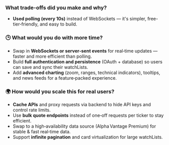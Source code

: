 ### What trade-offs did you make and why?

- **Used polling (every 10s)** instead of WebSockets — it's simpler, free-tier‑friendly, and easy to build.

### 🕒 What would you do with more time?

- Swap in **WebSockets or server‑sent events** for real‑time updates — faster and more efficient than polling.
- Build **full authentication and persistence** (OAuth + database) so users can save and sync their watchLists.
- Add **advanced charting** (zoom, ranges, technical indicators), tooltips, and news feeds for a feature‑packed experience.

### 🌍 How would you scale this for real users?

- **Cache APIs** and proxy requests via backend to hide API keys and control rate limits.
- Use **bulk quote endpoints** instead of one‑off requests per ticker to stay efficient.
- Swap to a high‑availability data source (Alpha Vantage Premium) for stable & fast real‑time data.
- Support **infinite pagination** and card virtualization for large watchLists.
